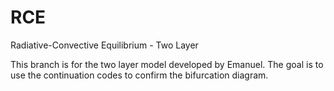 # RCE
Radiative-Convective Equilibrium - Two Layer

This branch is for the two layer model developed by Emanuel. The goal
is to use the continuation codes to confirm the bifurcation diagram.